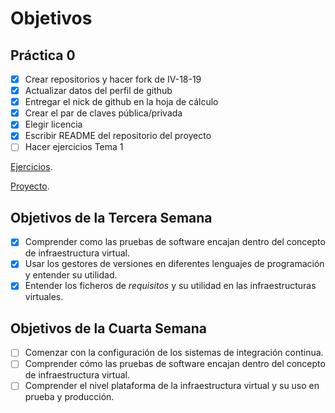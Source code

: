 # Objetivos

## Práctica 0

- [x] Crear repositorios y hacer fork de IV-18-19
- [X] Actualizar datos del perfil de github
- [x] Entregar el nick de github en la hoja de cálculo
- [X] Crear el par de claves pública/privada
- [x] Elegir licencia
- [x] Escribir README del repositorio del proyecto
- [ ] Hacer ejercicios Tema 1

[Ejercicios](https://github.com/toniMR/IV-Ejercicios).


[Proyecto](https://github.com/toniMR/Proyecto-IV).

## Objetivos de la Tercera Semana
- [X] Comprender como las pruebas de software encajan dentro del concepto de infraestructura virtual.
- [X] Usar los gestores de versiones en diferentes lenguajes de programación y entender su utilidad.
- [X] Entender los ficheros de *requisitos* y su utilidad en las infraestructuras virtuales.

## Objetivos de la Cuarta Semana
- [ ] Comenzar con la configuración de los sistemas de integración continua.
- [ ] Comprender cómo las pruebas de software encajan dentro del concepto de infraestructura virtual.
- [ ] Comprender el nivel plataforma de la infraestructura virtual y su uso en prueba y producción.
